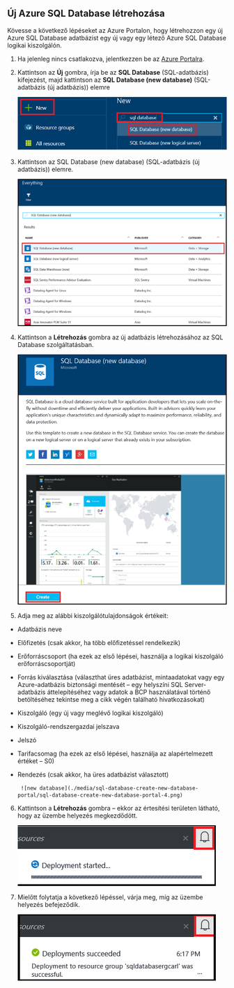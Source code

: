 
<!--
includes/sql-database-create-new-database-portal.md

Latest Freshness check:  2016-04-11 , carlrab.

As of circa 2016-04-11, the following topics might include this include:
articles/sql-database/sql-database-get-started-tutorial.md

-->
## Új Azure SQL Database létrehozása

Kövesse a következő lépéseket az Azure Portalon, hogy létrehozzon egy új Azure SQL Database adatbázist egy új vagy egy létező Azure SQL Database logikai kiszolgálón.

1. Ha jelenleg nincs csatlakozva, jelentkezzen be az [Azure Portalra](http://portal.azure.com).
2. Kattintson az **Új** gombra, írja be az **SQL Database** (SQL-adatbázis) kifejezést, majd kattintson az **SQL Database (new database)** (SQL-adatbázis (új adatbázis)) elemre

     ![új adatbázis](./media/sql-database-create-new-database-portal/sql-database-create-new-database-portal-1.png)

3. Kattintson az SQL Database (new database) (SQL-adatbázis (új adatbázis)) elemre.

     ![új adatbázis](./media/sql-database-create-new-database-portal/sql-database-create-new-database-portal-2.png)
   
4. Kattintson a **Létrehozás** gombra az új adatbázis létrehozásához az SQL Database szolgáltatásban.

     ![új adatbázis](./media/sql-database-create-new-database-portal/sql-database-create-new-database-portal-3.png)

5. Adja meg az alábbi kiszolgálótulajdonságok értékeit:

 - Adatbázis neve
 - Előfizetés (csak akkor, ha több előfizetéssel rendelkezik)
 - Erőforráscsoport (ha ezek az első lépései, használja a logikai kiszolgáló erőforráscsoportját)
 - Forrás kiválasztása (választhat üres adatbázist, mintaadatokat vagy egy Azure-adatbázis biztonsági mentését – egy helyszíni SQL Server-adatbázis áttelepítéséhez vagy adatok a BCP használatával történő betöltéséhez tekintse meg a cikk végén található hivatkozásokat)
 - Kiszolgáló (egy új vagy meglévő logikai kiszolgáló)
 - Kiszolgáló-rendszergazdai jelszava
 - Jelszó
 - Tarifacsomag (ha ezek az első lépései, használja az alapértelmezett értéket – S0)
 - Rendezés (csak akkor, ha üres adatbázist választott)

        ![new database](./media/sql-database-create-new-database-portal/sql-database-create-new-database-portal-4.png)

6.  Kattintson a **Létrehozás** gombra – ekkor az értesítési területen látható, hogy az üzembe helyezés megkezdődött.

     ![új adatbázis](./media/sql-database-create-new-database-portal/sql-database-create-new-database-portal-5.png)

7. Mielőtt folytatja a következő lépéssel, várja meg, míg az üzembe helyezés befejeződik.

     ![új adatbázis](./media/sql-database-create-new-database-portal/sql-database-create-new-database-portal-6.png)



<!--HONumber=sep16_HO1-->


